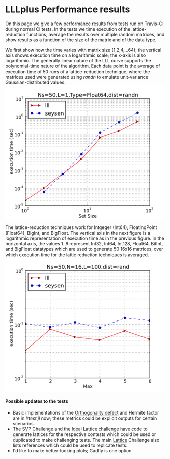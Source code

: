 # LLLplus Performance results

On this page we give a few performance results from tests run on
Travis-CI during normal CI tests. In the tests we time execution of the
lattice-reduction functions, average the results over multiple random
matrices, and show results as a function of the size of the matrix and
of the data type. 

We first show how the time varies with matrix size (1,2,4,...64); the
vertical axis shows execution time on a logarithmic scale; the x-axis
is also logarithmic. The generally linear nature of the LLL curve supports
the polynomial-time nature of the algorithm. Each data point
is the average of execution time of 50 runs of a lattice-reduction
technique, where the matrices used were generated using *randn* to
emulate unit-variance Gaussian-distributed values.
![Time vs matrix size](perfVsNfloat32.svg)

The lattice-reduction techniques work for Intgeger (Int64),
FloatingPoint (Float64), BigInt, and BigFloat. The vertical axis in
the next figure is a logarithmic representation of execution time as
in the previous figure. In the horizontal axis, the values 1..6
represent Int32, Int64, Int128, Float64, BitInt, and BigFloat
datatypes which are used to generate 50 16x16 matrices, over which
execution time for the lattic reduction techniques is averaged.
![Time vs data type](perfVsDataTypeN16.svg)

#### Possible updates to the tests

* Basic implementations of the
  [Orthogonality defect](https://en.wikipedia.org/wiki/Lattice_reduction)
  and Hermite factor are in *lrtest.jl* now; these metrics could be
  explicit outputs for certain scenarios.
* The [SVP](http://www.latticechallenge.org/svp-challenge/) Challenge
  and the
  [Ideal](http://www.latticechallenge.org/ideallattice-challenge/)
  Lattice challenge have code to generate lattices for the respective
  contests which could be used or duplicated to make challenging
  tests. The main [Lattice](http://www.latticechallenge.org/)
  Challenge also lists references which could be used to replicate
  tests.
* I'd like to make better-looking plots; Gadfly is one option.
  
